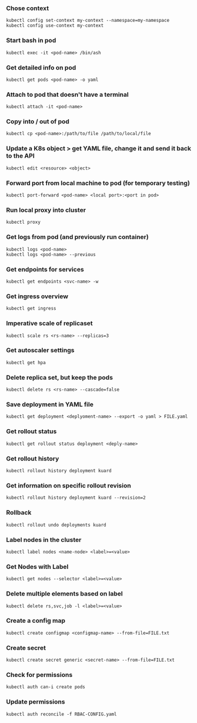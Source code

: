 ### Chose context
    kubectl config set-context my-context --namespace=my-namespace
    kubectl config use-context my-context

### Start bash in pod
    kubectl exec -it <pod-name> /bin/ash

### Get detailed info on pod
    kubectl get pods <pod-name> -o yaml

### Attach to pod that doesn't have a terminal
    kubectl attach -it <pod-name>

### Copy into / out of pod
    kubectl cp <pod-name>:/path/to/file /path/to/local/file

### Update a K8s object > get YAML file, change it and send it back to the API
    kubectl edit <resource> <object>

### Forward port from local machine to pod (for temporary testing)
    kubectl port-forward <pod-name> <local port>:<port in pod>

### Run local proxy into cluster
    kubectl proxy

### Get logs from pod (and previously run container)
    kubectl logs <pod-name>
    kubectl logs <pod-name> --previous

### Get endpoints for services
    kubectl get endpoints <svc-name> -w

### Get ingress overview
    kubectl get ingress

### Imperative scale of replicaset
    kubectl scale rs <rs-name> --replicas=3

### Get autoscaler settings
    kubectl get hpa

### Delete replica set, but keep the pods
    kubectl delete rs <rs-name> --cascade=false

### Save deployment in YAML file
    kubectl get deployment <deplyoment-name> --export -o yaml > FILE.yaml

### Get rollout status
    kubectl get rollout status deployment <deply-name>

### Get rollout history
    kubectl rollout history deployment kuard

### Get information on specific rollout revision
    kubectl rollout history deployment kuard --revision=2

### Rollback
    kubectl rollout undo deployments kuard

### Label nodes in the cluster
    kubectl label nodes <name-node> <label>=<value>

### Get Nodes with Label
    kubectl get nodes --selector <label>=<value>

### Delete multiple elements based on label
    kubectl delete rs,svc,job -l <label>=<value>

### Create a config map 
    kubectl create configmap <configmap-name> --from-file=FILE.txt

### Create secret
    kubectl create secret generic <secret-name> --from-file=FILE.txt

### Check for permissions
    kubectl auth can-i create pods

### Update permissions
    kubectl auth reconcile -f RBAC-CONFIG.yaml